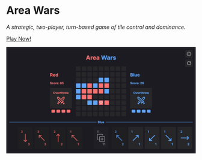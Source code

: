 # Area Wars

_A strategic, two-player, turn-based game of tile control and dominance._

[Play Now!](https://brettormsby.github.io/area-wars/)

![Example Game](/public/example-page.png)
